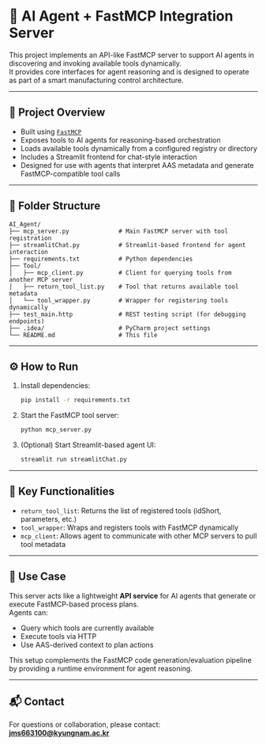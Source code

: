 # 🤖 AI Agent + FastMCP Integration Server

This project implements an API-like FastMCP server to support AI agents in discovering and invoking available tools dynamically.  
It provides core interfaces for agent reasoning and is designed to operate as part of a smart manufacturing control architecture.

---

## 🧠 Project Overview

- Built using [`FastMCP`](https://github.com/jlowin/fastmcp)
- Exposes tools to AI agents for reasoning-based orchestration
- Loads available tools dynamically from a configured registry or directory
- Includes a Streamlit frontend for chat-style interaction
- Designed for use with agents that interpret AAS metadata and generate FastMCP-compatible tool calls

---

## 📁 Folder Structure

```
AI_Agent/
├── mcp_server.py              # Main FastMCP server with tool registration
├── streamlitChat.py           # Streamlit-based frontend for agent interaction
├── requirements.txt           # Python dependencies
├── Tool/
│   ├── mcp_client.py          # Client for querying tools from another MCP server
│   ├── return_tool_list.py    # Tool that returns available tool metadata
│   └── tool_wrapper.py        # Wrapper for registering tools dynamically
├── test_main.http             # REST testing script (for debugging endpoints)
├── .idea/                     # PyCharm project settings
└── README.md                  # This file
```

---

## ⚙️ How to Run

1. Install dependencies:
   ```bash
   pip install -r requirements.txt
   ```

2. Start the FastMCP tool server:
   ```bash
   python mcp_server.py
   ```

3. (Optional) Start Streamlit-based agent UI:
   ```bash
   streamlit run streamlitChat.py
   ```

---

## 🧩 Key Functionalities

- `return_tool_list`: Returns the list of registered tools (idShort, parameters, etc.)
- `tool_wrapper`: Wraps and registers tools with FastMCP dynamically
- `mcp_client`: Allows agent to communicate with other MCP servers to pull tool metadata

---

## 🔌 Use Case

This server acts like a lightweight **API service** for AI agents that generate or execute FastMCP-based process plans.  
Agents can:

- Query which tools are currently available
- Execute tools via HTTP
- Use AAS-derived context to plan actions

This setup complements the FastMCP code generation/evaluation pipeline by providing a runtime environment for agent reasoning.

---

## 📬 Contact

For questions or collaboration, please contact:  
**[jms663100@kyungnam.ac.kr](mailto:jms663100@kyungnam.ac.kr)**
